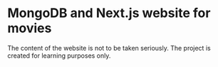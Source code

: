 # MongoDB and Next.js website for movies

The content of the website is not to be taken seriously. The project is created for learning purposes only.
